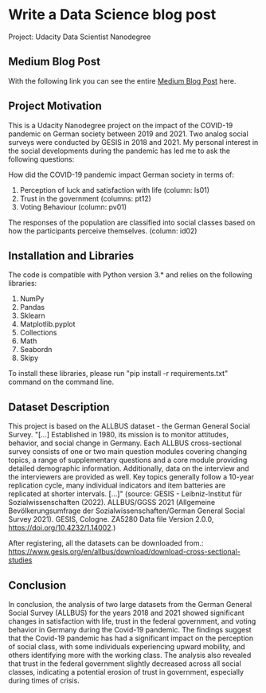 # Write a Data Science blog post
Project: Udacity Data Scientist Nanodegree

## Medium Blog Post
With the following link you can see the entire [Medium Blog Post](https://medium.com/@thomas-muehlbauer/how-did-the-covid-19-pandemic-impact-german-society-and-its-various-social-classes-ce2c6043d28f) here.

## Project Motivation
This is a Udacity Nanodegree project on the impact of the COVID-19 pandemic on German society between 2019 and 2021. Two analog social surveys were conducted by GESIS in 2018 and 2021. My personal interest in the social developments during the pandemic has led me to ask the following questions:

How did the COVID-19 pandemic impact German society in terms of:
1. Perception of luck and satisfaction with life (column: ls01)
2. Trust in the government (columns: pt12)
3. Voting Behaviour (column: pv01)

The responses of the population are classified into social classes based on how the participants perceive themselves. (column: id02)

## Installation and Libraries
The code is compatible with Python version 3.* and relies on the following libraries:
1. NumPy
2. Pandas
3. Sklearn
4. Matplotlib.pyplot
5. Collections
6. Math
7. Seabordn
8. Skipy

To install these libraries, please run "pip install -r requirements.txt" command on the command line.

## Dataset Description
This project is based on the ALLBUS dataset - the German General Social Survey.
"[...] Established in 1980, its mission is to monitor attitudes, behavior, and social change in Germany. Each ALLBUS cross-sectional survey consists of one or two main question modules covering changing topics, a range of supplementary questions and a core module providing detailed demographic information. Additionally, data on the interview and the interviewers are provided as well. Key topics generally follow a 10-year replication cycle, many individual indicators and item batteries are replicated at shorter intervals. [...]" 
(source: GESIS - Leibniz-Institut für Sozialwissenschaften (2022). ALLBUS/GGSS 2021 (Allgemeine Bevölkerungsumfrage der Sozialwissenschaften/German General Social Survey 2021). GESIS, Cologne. ZA5280 Data file Version 2.0.0, https://doi.org/10.4232/1.14002.)

After registering, all the datasets can be downloaded from.: https://www.gesis.org/en/allbus/download/download-cross-sectional-studies

## Conclusion
In conclusion, the analysis of two large datasets from the German General Social Survey (ALLBUS) for the years 2018 and 2021 showed significant changes in satisfaction with life, trust in the federal government, and voting behavior in Germany during the Covid-19 pandemic. The findings suggest that the Covid-19 pandemic has had a significant impact on the perception of social class, with some individuals experiencing upward mobility, and others identifying more with the working class. The analysis also revealed that trust in the federal government slightly decreased across all social classes, indicating a potential erosion of trust in government, especially during times of crisis.
